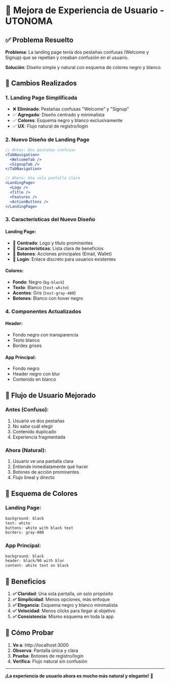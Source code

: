 # 🎨 Mejora de Experiencia de Usuario - UTONOMA

## ✅ Problema Resuelto

**Problema**: La landing page tenía dos pestañas confusas (Welcome y Signup) que se repetían y creaban confusión en el usuario.

**Solución**: Diseño simple y natural con esquema de colores negro y blanco.

## 🔄 Cambios Realizados

### 1. **Landing Page Simplificada**
- ❌ **Eliminado**: Pestañas confusas "Welcome" y "Signup"
- ✅ **Agregado**: Diseño centrado y minimalista
- ✅ **Colores**: Esquema negro y blanco exclusivamente
- ✅ **UX**: Flujo natural de registro/login

### 2. **Nuevo Diseño de Landing Page**
```jsx
// Antes: Dos pestañas confusas
<TabNavigation>
  <WelcomeTab />
  <SignupTab />
</TabNavigation>

// Ahora: Una sola pantalla clara
<LandingPage>
  <Logo />
  <Title />
  <Features />
  <ActionButtons />
</LandingPage>
```

### 3. **Características del Nuevo Diseño**

#### **Landing Page:**
- 🎯 **Centrado**: Logo y título prominentes
- 📝 **Características**: Lista clara de beneficios
- 🔘 **Botones**: Acciones principales (Email, Wallet)
- 🔗 **Login**: Enlace discreto para usuarios existentes

#### **Colores:**
- **Fondo**: Negro (`bg-black`)
- **Texto**: Blanco (`text-white`)
- **Acentos**: Gris (`text-gray-400`)
- **Botones**: Blanco con hover negro

### 4. **Componentes Actualizados**

#### **Header:**
- Fondo negro con transparencia
- Texto blanco
- Bordes grises

#### **App Principal:**
- Fondo negro
- Header negro con blur
- Contenido en blanco

## 🎯 Flujo de Usuario Mejorado

### **Antes (Confuso):**
1. Usuario ve dos pestañas
2. No sabe cuál elegir
3. Contenido duplicado
4. Experiencia fragmentada

### **Ahora (Natural):**
1. Usuario ve una pantalla clara
2. Entiende inmediatamente qué hacer
3. Botones de acción prominentes
4. Flujo lineal y directo

## 🎨 Esquema de Colores

### **Landing Page:**
```css
background: black
text: white
buttons: white with black text
borders: gray-800
```

### **App Principal:**
```css
background: black
header: black/90 with blur
content: white text on black
```

## 🚀 Beneficios

1. **✅ Claridad**: Una sola pantalla, un solo propósito
2. **✅ Simplicidad**: Menos opciones, más enfoque
3. **✅ Elegancia**: Esquema negro y blanco minimalista
4. **✅ Velocidad**: Menos clicks para llegar al objetivo
5. **✅ Consistencia**: Mismo esquema en toda la app

## 🧪 Cómo Probar

1. **Ve a**: http://localhost:3000
2. **Observa**: Pantalla única y clara
3. **Prueba**: Botones de registro/login
4. **Verifica**: Flujo natural sin confusión

---

**¡La experiencia de usuario ahora es mucho más natural y elegante!** 🎉
